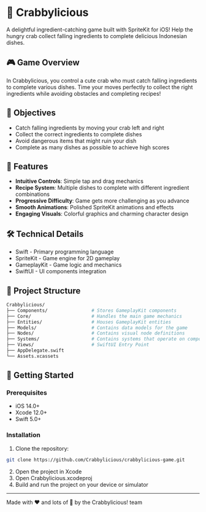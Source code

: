 # 🦀 Crabbylicious
A delightful ingredient-catching game built with SpriteKit for iOS! Help the hungry crab collect falling ingredients to complete delicious Indonesian dishes. 

## 🎮 Game Overview
In Crabbylicious, you control a cute crab who must catch falling ingredients to complete various dishes. Time your moves perfectly to collect the right ingredients while avoiding obstacles and completing recipes!

## 🎯 Objectives
- Catch falling ingredients by moving your crab left and right
- Collect the correct ingredients to complete dishes
- Avoid dangerous items that might ruin your dish
- Complete as many dishes as possible to achieve high scores

## 🍛 Features
- **Intuitive Controls**: Simple tap and drag mechanics
- **Recipe System**: Multiple dishes to complete with different ingredient combinations
- **Progressive Difficulty**: Game gets more challenging as you advance
- **Smooth Animations**: Polished SpriteKit animations and effects
- **Engaging Visuals**: Colorful graphics and charming character design

## 🛠️ Technical Details

- Swift - Primary programming language
- SpriteKit - Game engine for 2D gameplay
- GameplayKit - Game logic and mechanics
- SwiftUI - UI components integration

## 📁 Project Structure

```bash
Crabbylicious/
├── Components/                # Stores GameplayKit components
├── Core/                      # Handles the main game mechanics
├── Entities/                  # Houses GameplayKit entities
├── Models/                    # Contains data models for the game
├── Nodes/                     # Contains visual node definitions
├── Systems/                   # Contains systems that operate on components of entities 
├── Views/                     # SwiftUI Entry Point
├── AppDelegate.swift
└── Assets.xcassets
```

## 🚀 Getting Started
### Prerequisites
- iOS 14.0+
- Xcode 12.0+
- Swift 5.0+

### Installation
1. Clone the repository:
```bash
git clone https://github.com/Crabbylicious/crabbylicious-game.git
```
2. Open the project in Xcode
3. Open Crabbylicious.xcodeproj
4. Build and run the project on your device or simulator


---
Made with ❤️ and lots of 🦀 by the Crabbylicious! team 
